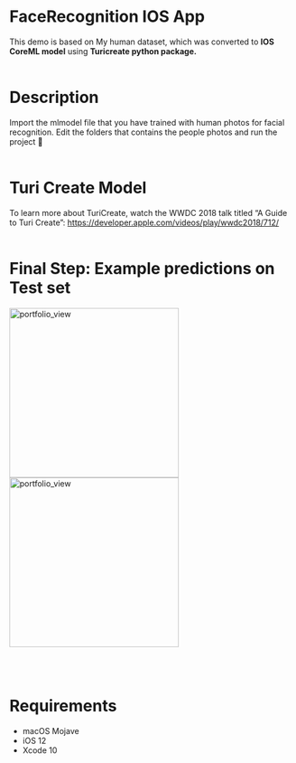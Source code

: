 # FaceRecognition IOS App 

This demo is based on My human dataset, which was converted to <b>IOS CoreML model</b> using <b>Turicreate python package.</b></br></br>

# Description

Import the mlmodel file that you have trained with human photos for facial recognition.
Edit the folders that contains the people photos and run the project 🚀</br></br>

# Turi Create Model
To learn more about TuriCreate, watch the WWDC 2018 talk titled “A Guide to Turi Create”: https://developer.apple.com/videos/play/wwdc2018/712/ </br></br>


# Final Step: Example predictions on Test set
<img width="300" alt="portfolio_view" src="https://1.bp.blogspot.com/-34puBq64xu4/XGA9H_XSJoI/AAAAAAAAA2c/zr0bxFfsLioGMwDHHmgYyMS60VpvAU56ACLcBGAs/s1600/ataturk%2Bcopy.jpg">

<img width="300" alt="portfolio_view" src="https://2.bp.blogspot.com/-QKcnwLBGvzA/XGA6ei4PdqI/AAAAAAAAA2Q/kFwsZi1cu2QGM1ZSvboy3LZRkPiI2QBGgCLcBGAs/s1600/asa.jpg">

</br></br>


# Requirements
* macOS Mojave
* iOS 12
* Xcode 10
